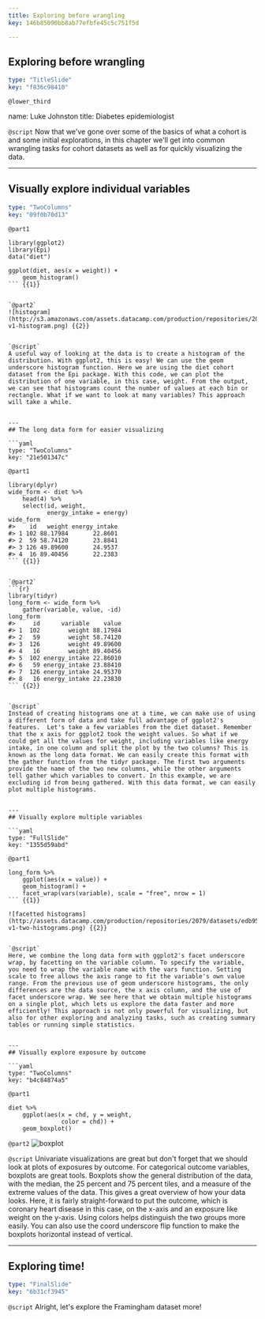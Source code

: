 ```yaml
---
title: Exploring before wrangling
key: 146b85090bb8ab77efbfe45c5c751f5d

---
```

## Exploring before wrangling

```yaml
type: "TitleSlide"
key: "f836c98410"
```

`@lower_third`

name: Luke Johnston
title: Diabetes epidemiologist


`@script`
Now that we've gone over some of the basics of what a cohort is and some initial explorations, in this chapter we'll get into common wrangling tasks for cohort datasets as well as for quickly visualizing the data.


---
## Visually explore individual variables

```yaml
type: "TwoColumns"
key: "09f0b70d13"
```

`@part1`
```{r}
library(ggplot2)
library(Epi)
data("diet")

ggplot(diet, aes(x = weight)) +
    geom_histogram()
``` {{1}}


`@part2`
![histogram](http://s3.amazonaws.com/assets.datacamp.com/production/repositories/2079/datasets/299ac2253a84b199ab314633f3c771e50d2c92bb/ch2-v1-histogram.png) {{2}}


`@script`
A useful way of looking at the data is to create a histogram of the distribution. With ggplot2, this is easy! We can use the geom underscore histogram function. Here we are using the diet cohort dataset from the Epi package. With this code, we can plot the distribution of one variable, in this case, weight. From the output, we can see that histograms count the number of values at each bin or rectangle. What if we want to look at many variables? This approach will take a while.


---
## The long data form for easier visualizing

```yaml
type: "TwoColumns"
key: "21e501347c"
```

`@part1`
```{r}
library(dplyr)
wide_form <- diet %>%
    head(4) %>%
    select(id, weight, 
           energy_intake = energy)
wide_form
#>    id   weight energy_intake
#> 1 102 88.17984       22.8601
#> 2  59 58.74120       23.8841
#> 3 126 49.89600       24.9537
#> 4  16 89.40456       22.2383
``` {{1}}


`@part2`
```{r}
library(tidyr)
long_form <- wide_form %>%
    gather(variable, value, -id)
long_form
#>     id      variable    value
#> 1  102        weight 88.17984
#> 2   59        weight 58.74120
#> 3  126        weight 49.89600
#> 4   16        weight 89.40456
#> 5  102 energy_intake 22.86010
#> 6   59 energy_intake 23.88410
#> 7  126 energy_intake 24.95370
#> 8   16 energy_intake 22.23830
``` {{2}}


`@script`
Instead of creating histograms one at a time, we can make use of using a different form of data and take full advantage of ggplot2's features.  Let's take a few variables from the diet dataset. Remember that the x axis for ggplot2 took the weight values. So what if we could get all the values for weight, including variables like energy intake, in one column and split the plot by the two columns? This is known as the long data format. We can easily create this format with the gather function from the tidyr package. The first two arguments provide the name of the two new columns, while the other arguments tell gather which variables to convert. In this example, we are excluding id from being gathered. With this data format, we can easily plot multiple histograms.


---
## Visually explore multiple variables

```yaml
type: "FullSlide"
key: "1355d59abd"
```

`@part1`
```{r}
long_form %>%
    ggplot(aes(x = value)) +
    geom_histogram() +
    facet_wrap(vars(variable), scale = "free", nrow = 1)
``` {{1}}

![facetted histograms](http://assets.datacamp.com/production/repositories/2079/datasets/edb95d0a706c2f986b55f4755a01a6df3a17178d/ch2-v1-two-histograms.png) {{2}}


`@script`
Here, we combine the long data form with ggplot2's facet underscore wrap, by facetting on the variable column. To specify the variable, you need to wrap the variable name with the vars function. Setting scale to free allows the axis range to fit the variable's own value range. From the previous use of geom underscore histograms, the only differences are the data source, the x axis column, and the use of facet underscore wrap. We see here that we obtain multiple histograms on a single plot, which lets us explore the data faster and more efficiently! This approach is not only powerful for visualizing, but also for other exploring and analyzing tasks, such as creating summary tables or running simple statistics.


---
## Visually explore exposure by outcome

```yaml
type: "TwoColumns"
key: "b4c84874a5"
```

`@part1`
```{r}
diet %>%
    ggplot(aes(x = chd, y = weight,
               color = chd)) +
    geom_boxplot()
```


`@part2`
![boxplot](http://assets.datacamp.com/production/repositories/2079/datasets/8501ad0061c59bb5f1757a2ad99652fd11f70952/ch2-v1-boxplot.png)


`@script`
Univariate visualizations are great but don't forget that we should look at plots of exposures by outcome. For categorical outcome variables, boxplots are great tools. Boxplots show the general distribution of the data, with the median, the 25 percent and 75 percent tiles, and a measure of the extreme values of the data. This gives a great overview of how your data looks. Here, it is fairly straight-forward to put the outcome, which is coronary heart disease in this case, on the x-axis and an exposure like weight on the y-axis. Using colors helps distinguish the two groups more easily. You can also use the coord underscore flip function to make the boxplots horizontal instead of vertical.


---
## Exploring time!

```yaml
type: "FinalSlide"
key: "6b31cf3945"
```

`@script`
Alright, let's explore the Framingham dataset more!

